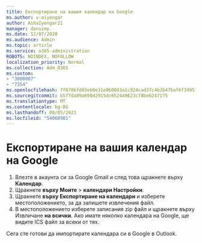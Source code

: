 ```yaml
---
title: Експортиране на вашия календар на Google
ms.author: v-aiyengar
author: AshaIyengar21
manager: dansimp
ms.date: 12/07/2020
ms.audience: Admin
ms.topic: article
ms.service: o365-administration
ROBOTS: NOINDEX, NOFOLLOW
localization_priority: Normal
ms.collection: Adm_O365
ms.custom:
- "3800007"
- "7354"
ms.openlocfilehash: 7f0786fd83eb0e31e0b0803a1c924cad37c4b2b47baf6f3495175c8a7bd7b91d
ms.sourcegitcommit: b5f7da89a650d2915dc652449623c78be6247175
ms.translationtype: MT
ms.contentlocale: bg-BG
ms.lasthandoff: 08/05/2021
ms.locfileid: "54068981"
---
```

# <a name="export-your-google-calendar"></a>Експортиране на вашия календар на Google

1. Влезте в акаунта си за Google Gmail и след това щракнете върху **Календар**.
1. Щракнете **върху Моите**  >  **календари Настройки**.
1. Щракнете **върху Експортиране на календари** и изберете местоположението, за да запишете извлечения файл.
1. В местоположението изберете записания zip файл и щракнете върху Извличане **на всички**.
   Ако имате няколко календара на Google, ще видите ICS файл за всеки от тях.

Сега сте готови да импортирате календара си в Google в Outlook.